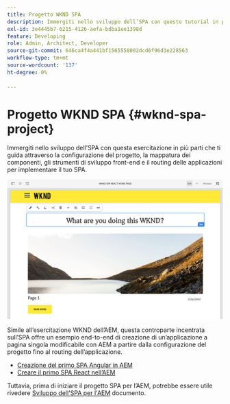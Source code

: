 ```yaml
---
title: Progetto WKND SPA
description: Immergiti nello sviluppo dell’SPA con questo tutorial in più parti che ti guida attraverso la configurazione del progetto, la mappatura dei componenti, gli strumenti di sviluppo front-end e il routing delle applicazioni per implementare il tuo SPA utilizzando sia React che Angular.
exl-id: 3e4445b7-6215-4126-aefa-bdba1ee1398d
feature: Developing
role: Admin, Architect, Developer
source-git-commit: 646ca4f4a441bf1565558002dcd6f96d3e228563
workflow-type: tm+mt
source-wordcount: '137'
ht-degree: 0%

---
```


# Progetto WKND SPA {#wknd-spa-project}

Immergiti nello sviluppo dell’SPA con questa esercitazione in più parti che ti guida attraverso la configurazione del progetto, la mappatura dei componenti, gli strumenti di sviluppo front-end e il routing delle applicazioni per implementare il tuo SPA.

![Progetto WKND SPA](assets/wknd-spa-project.png)

Simile all’esercitazione WKND dell’AEM, questa controparte incentrata sull’SPA offre un esempio end-to-end di creazione di un’applicazione a pagina singola modificabile con AEM a partire dalla configurazione del progetto fino al routing dell’applicazione.

* [Creazione del primo SPA Angular in AEM](https://experienceleague.adobe.com/docs/experience-manager-learn/getting-started-with-aem-headless/spa-editor/angular/overview.html)
* [Creare il primo SPA React nell’AEM](https://experienceleague.adobe.com/docs/experience-manager-learn/getting-started-with-aem-headless/spa-editor/react/overview.html)

Tuttavia, prima di iniziare il progetto SPA per l’AEM, potrebbe essere utile rivedere [Sviluppo dell&#39;SPA per l&#39;AEM](developing.md) documento.
